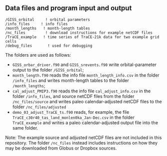 ## Data files and program input and output ##


	/GISS_orbital	  ! orbital parameters
	/info_files		! info files
	/month_lengths	 ! month-length tables 
	/nc_files		  ! download instructions for example netCDF files
	/TraCE_example	 ! time series of TraCE-21k data for two example grid cells
	/debug_files	   ! used for debugging

The folders are used as follows:

- `GISS_orbar_driver.f90` and `GISS_srevents.f90` write orbital-parameter output to the folder `/GISS_orbital`;
- `month_length.f90` reads the info file `month_length_info.csv` in the folder `/info_files` and writes month-length tables to the folder `/month_lengths`;
- `cal_adjust_PMIP3.f90` reads the info file `cal_adjust_info.csv` in the folder `/info_files`, and source netCDF files from the folder `/nc_files/source` and writes paleo calendar-adjusted netCDF files to the folder `/nc_files/adjusted`
- `demo_03_adjust_TraCE_ts.f90` reads, for example, the file `TraCE_c30r40_tas_land_monlen0ka_Jan-Dec.csv` in the folder `TraCE_example` and writes a paleo calendar-adjusted output file into the same folder.

Note:  The example source and adjusted netCDF files are not included in this repository.  The folder `/nc_files` instead includes instructions on how they may be downloaded from Globus or Dropbox sources.